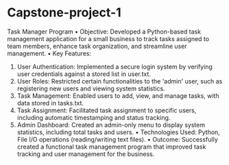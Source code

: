 # Capstone-project-1
Task Manager Program
•	Objective: Developed a Python-based task management application for a small business to track tasks assigned to team members, enhance task organization, and streamline user management.
•	Key Features:
1.	User Authentication: Implemented a secure login system by verifying user credentials against a stored list in user.txt.
2.	User Roles: Restricted certain functionalities to the 'admin' user, such as registering new users and viewing system statistics.
3.	Task Management: Enabled users to add, view, and manage tasks, with data stored in tasks.txt.
4.	Task Assignment: Facilitated task assignment to specific users, including automatic timestamping and status tracking.
5.	Admin Dashboard: Created an admin-only menu to display system statistics, including total tasks and users.
•	Technologies Used: Python, File I/O operations (reading/writing text files).
•	Outcome: Successfully created a functional task management program that improved task tracking and user management for the business.
